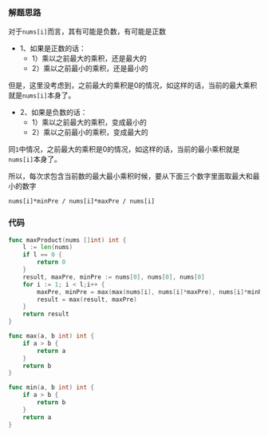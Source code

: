 ### 解题思路
对于``nums[i]``而言，其有可能是负数，有可能是正数

* 1、如果是正数的话：
    * 1）乘以之前最大的乘积，还是最大的
    * 2）乘以之前最小的乘积，还是最小的

但是，这里没考虑到，之前最大的乘积是0的情况，如这样的话，当前的最大乘积就是``nums[i]``本身了。

* 2、如果是负数的话：
    * 1）乘以之前最大的乘积，变成最小的
    * 2）乘以之前最小的乘积，变成最大的

同``1``中情况，之前最大的乘积是0的情况，如这样的话，当前的最小乘积就是``nums[i]``本身了。

所以，每次求包含当前数的最大最小乘积时候，要从下面三个数字里面取最大和最小的数字
```
nums[i]*minPre / nums[i]*maxPre / nums[i]
```
    
### 代码
```go
func maxProduct(nums []int) int {
	l := len(nums)
	if l == 0 {
		return 0
	}
	result, maxPre, minPre := nums[0], nums[0], nums[0]
	for i := 1; i < l;i++ {
		maxPre, minPre = max(max(nums[i], nums[i]*maxPre), nums[i]*minPre), min(min(nums[i], nums[i]*maxPre), nums[i]*minPre)
		result = max(result, maxPre)
	}
	return result
}

func max(a, b int) int {
	if a > b {
		return a
	}
	return b
}

func min(a, b int) int {
	if a > b {
		return b
	}
	return a
}
```
